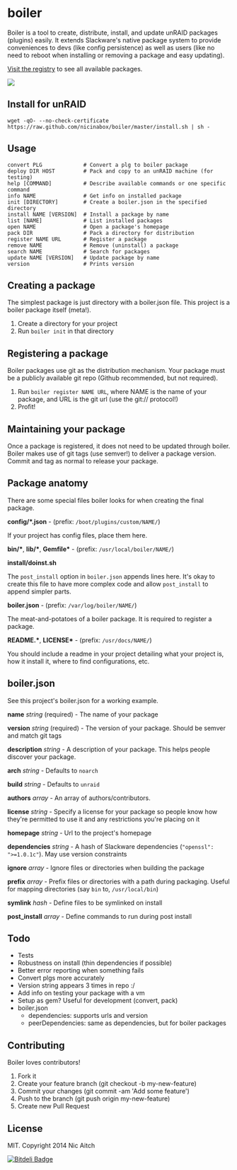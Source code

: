 # boiler

Boiler is a tool to create, distribute, install, and update unRAID packages (plugins) easily. It extends Slackware's native package system to provide conveniences to devs (like config persistence) as well as users (like no need to reboot when installing or removing a package and easy updating).

[Visit the registry](http://registry.getboiler.com/) to see all available packages.

![](http://i.minus.com/iPuI9DhwCn2cA.gif)

## Install for unRAID

    wget -qO- --no-check-certificate https://raw.github.com/nicinabox/boiler/master/install.sh | sh -

## Usage

    convert PLG             # Convert a plg to boiler package
    deploy DIR HOST         # Pack and copy to an unRAID machine (for testing)
    help [COMMAND]          # Describe available commands or one specific command
    info NAME               # Get info on installed package
    init [DIRECTORY]        # Create a boiler.json in the specified directory
    install NAME [VERSION]  # Install a package by name
    list [NAME]             # List installed packages
    open NAME               # Open a package's homepage
    pack DIR                # Pack a directory for distribution
    register NAME URL       # Register a package
    remove NAME             # Remove (uninstall) a package
    search NAME             # Search for packages
    update NAME [VERSION]   # Update package by name
    version                 # Prints version

## Creating a package

The simplest package is just directory with a boiler.json file. This project is a boiler package itself (meta!).

1. Create a directory for your project
2. Run `boiler init` in that directory

## Registering a package

Boiler packages use git as the distribution mechanism. Your package must be a publicly available git repo (Github recommended, but not required).

1. Run `boiler register NAME URL`, where NAME is the name of your package, and URL is the git url (use the git:// protocol!)
2. Profit!

## Maintaining your package

Once a package is registered, it does not need to be updated through boiler. Boiler makes use of git tags (use semver!) to deliver a package version. Commit and tag as normal to release your package.

## Package anatomy

There are some special files boiler looks for when creating the final package.

**config/\*.json** - (prefix: `/boot/plugins/custom/NAME/`)

If your project has config files, place them here.

**bin/\***, **lib/\***, **Gemfile\*** - (prefix: `/usr/local/boiler/NAME/`)

**install/doinst.sh**

The `post_install` option in `boiler.json` appends lines here. It's okay to create this file to have more complex code and allow `post_install` to append simpler parts.

**boiler.json** - (prefix: `/var/log/boiler/NAME/`)

The meat-and-potatoes of a boiler package. It is required to register a package.

**README.\***, **LICENSE\*** - (prefix: `/usr/docs/NAME/`)

You should include a readme in your project detailing what your project is, how it install it, where to find configurations, etc.

## boiler.json

See this project's boiler.json for a working example.

**name** *string* (required) - The name of your package

**version** *string* (required) - The version of your package. Should be semver and match git tags

**description** *string* - A description of your package. This helps people discover your package.

**arch** *string* - Defaults to `noarch`

**build** *string* - Defaults to `unraid`

**authors** *array* - An array of authors/contributors.

**license** *string* - Specify a license for your package so people know how they're permitted to use it and any restrictions you're placing on it

**homepage** *string* - Url to the project's homepage

**dependencies** *string* - A hash of Slackware dependencies (`"openssl": ">=1.0.1c"`). May use version constraints

**ignore** *array* - Ignore files or directories when building the package

**prefix** *array* - Prefix files or directories with a path during packaging. Useful for mapping directories (say `bin` to, `/usr/local/bin`)

**symlink** *hash* - Define files to be symlinked on install

**post_install** *array* - Define commands to run during post install

## Todo

* Tests
* Robustness on install (thin dependencies if possible)
* Better error reporting when something fails
* Convert plgs more accurately
* Version string appears 3 times in repo :/
* Add info on testing your package with a vm
* Setup as gem? Useful for development (convert, pack)
* boiler.json
  * dependencies: supports urls and version
  * peerDependencies: same as dependencies, but for boiler packages

## Contributing

Boiler loves contributors!

1. Fork it
2. Create your feature branch (git checkout -b my-new-feature)
3. Commit your changes (git commit -am 'Add some feature')
4. Push to the branch (git push origin my-new-feature)
5. Create new Pull Request

## License

MIT. Copyright 2014 Nic Aitch


[![Bitdeli Badge](https://d2weczhvl823v0.cloudfront.net/nicinabox/boiler/trend.png)](https://bitdeli.com/free "Bitdeli Badge")

